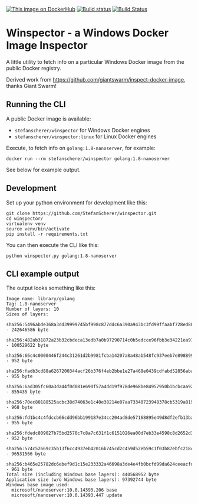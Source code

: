 [![This image on DockerHub](https://img.shields.io/docker/pulls/stefanscherer/winspector.svg)](https://hub.docker.com/r/stefanscherer/winspector/) [![Build status](https://ci.appveyor.com/api/projects/status/9nw1nk799cqtmdw2/branch/master?svg=true)](https://ci.appveyor.com/project/StefanScherer/winspector/branch/master) [![Build Status](https://travis-ci.org/StefanScherer/winspector.svg?branch=master)](https://travis-ci.org/StefanScherer/winspector)

# Winspector - a Windows Docker Image Inspector

A little utility to fetch info on a particular Windows Docker image from the public Docker registry.

Derived work from https://github.com/giantswarm/inspect-docker-image, thanks Giant Swarm!

## Running the CLI

A public Docker image is available:

  * `stefanscherer/winspector` for Windows Docker engines
  * `stefanscherer/winspector:linux` for Linux Docker engines

Execute, to fetch info on `golang:1.8-nanoserver`, for example:

```
docker run --rm stefanscherer/winspector golang:1.8-nanoserver
```

See below for example output.

## Development

Set up your python environment for development like this:

```nohighlight
git clone https://github.com/StefanScherer/winspector.git
cd winspector/
virtualenv venv
source venv/bin/activate
pip install -r requirements.txt
```

You can then execute the CLI like this:

```nohighlight
python winspector.py golang:1.8-nanoserver
```

## CLI example output

The output looks something like this:

```nohighlight
Image name: library/golang
Tag: 1.8-nanoserver
Number of layers: 10
Sizes of layers:
  sha256:5496abde368a3dd39999745bf998c877ddc6a390a943bc3fd99ffaabf728ed88 - 242646586 byte
  sha256:482ab31872a23b32cbdeca13edb7a0b97290714c0b5edcce96fbb3e34221ea91 - 100529622 byte
  sha256:66c4c0000446f244c31261d2b9981fcba14207a8a48ab548fc937eeb7e898899 - 952 byte
  sha256:fadb3cd88a6267200344acf26b376f4eb2bbe1e27a468e0439cdfabd52856aba - 955 byte
  sha256:6ad305fc60a3da44f0d081e690f57a4dd19f978de968be84957950b1bcbcaa92 - 855435 byte
  sha256:70ec80188525acbc38d74063e1c40e38214e07aa73340723948378cb5319a819 - 968 byte
  sha256:fd1bc4c4fdccb66cdd96bb199187e34cc204ad8de57168895e49d8df2efb13ba - 955 byte
  sha256:fdedc809027b75bd2570c7c8a7c631f1c6151026ea00d7eb33e4598c8d2652d3 - 952 byte
  sha256:574c52669c35b13f6cc4937eb42016b745cd2c459d52eb59c1f03b87ebfc218c - 96531566 byte
  sha256:b465e25782dc6ebef9d1c15e233332a46698a3de4e4fb0bcfd99da624ceeacfd - 961 byte
Total size (including Windows base layers): 440568952 byte
Application size (w/o Windows base layers): 97392744 byte
Windows base image used:
  microsoft/nanoserver:10.0.14393.206 base
  microsoft/nanoserver:10.0.14393.447 update
```
